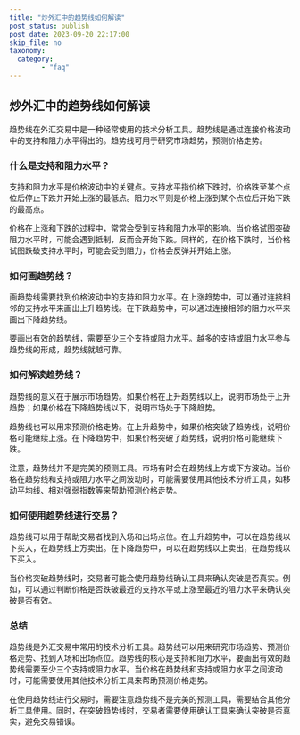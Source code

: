 ```yaml
---
title: "炒外汇中的趋势线如何解读"
post_status: publish
post_date: 2023-09-20 22:17:00
skip_file: no
taxonomy:
  category:
        - "faq"
---
```


## 炒外汇中的趋势线如何解读

趋势线在外汇交易中是一种经常使用的技术分析工具。趋势线是通过连接价格波动中的支持和阻力水平得出的。趋势线可用于研究市场趋势，预测价格走势。

### 什么是支持和阻力水平？

支持和阻力水平是价格波动中的关键点。支持水平指价格下跌时，价格跌至某个点位后停止下跌并开始上涨的最低点。阻力水平则是价格上涨到某个点位后开始下跌的最高点。

价格在上涨和下跌的过程中，常常会受到支持和阻力水平的影响。当价格试图突破阻力水平时，可能会遇到抵制，反而会开始下跌。同样的，在价格下跌时，当价格试图跌破支持水平时，可能会受到阻力，价格会反弹并开始上涨。

### 如何画趋势线？

画趋势线需要找到价格波动中的支持和阻力水平。在上涨趋势中，可以通过连接相邻的支持水平来画出上升趋势线。在下跌趋势中，可以通过连接相邻的阻力水平来画出下降趋势线。

要画出有效的趋势线，需要至少三个支持或阻力水平。越多的支持或阻力水平参与趋势线的形成，趋势线就越可靠。

### 如何解读趋势线？

趋势线的意义在于展示市场趋势。如果价格在上升趋势线以上，说明市场处于上升趋势；如果价格在下降趋势线以下，说明市场处于下降趋势。

趋势线也可以用来预测价格走势。在上升趋势中，如果价格突破了趋势线，说明价格可能继续上涨。在下降趋势中，如果价格突破了趋势线，说明价格可能继续下跌。

注意，趋势线并不是完美的预测工具。市场有时会在趋势线上方或下方波动。当价格在趋势线和支持或阻力水平之间波动时，可能需要使用其他技术分析工具，如移动平均线、相对强弱指数等来帮助预测价格走势。

### 如何使用趋势线进行交易？

趋势线可以用于帮助交易者找到入场和出场点位。在上升趋势中，可以在趋势线以下买入，在趋势线上方卖出。在下降趋势中，可以在趋势线以上卖出，在趋势线以下买入。

当价格突破趋势线时，交易者可能会使用趋势线确认工具来确认突破是否真实。例如，可以通过判断价格是否跌破最近的支持水平或上涨至最近的阻力水平来确认突破是否有效。

### 总结

趋势线是外汇交易中常用的技术分析工具。趋势线可以用来研究市场趋势、预测价格走势、找到入场和出场点位。趋势线的核心是支持和阻力水平，要画出有效的趋势线需要至少三个支持或阻力水平。当价格在趋势线和支持或阻力水平之间波动时，可能需要使用其他技术分析工具来帮助预测价格走势。

在使用趋势线进行交易时，需要注意趋势线不是完美的预测工具，需要结合其他分析工具使用。同时，在突破趋势线时，交易者需要使用确认工具来确认突破是否真实，避免交易错误。
